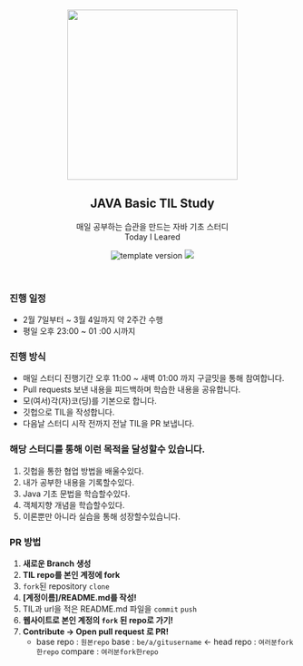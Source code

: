 <br/>
<p align="middle" >
  <img width="300px;" src="https://user-images.githubusercontent.com/92977647/217286805-fa3ec5e0-fc40-4602-ac84-7a80cbc3feac.png"/>
</p>
<h2 align="middle">JAVA Basic TIL Study</h2>
<p align="middle">
매일 공부하는 습관을 만드는 자바 기초 스터디 
<br/>
Today I Leared
</p>
<p align="middle">
  <img src="https://img.shields.io/badge/version-1.0.0-blue?style=flat-square" alt="template version"/>
  <img src="https://img.shields.io/badge/language-md-md.svg?style=flat-square"/>
</p>

<br/>

### 진행 일정

- 2월 7일부터 ~ 3월 4일까지 약 2주간 수행 
- 평일 오후 23:00 ~ 01 :00 시까지 

### 진행 방식
- 매일 스터디 진행기간 오후 11:00 ~ 새벽 01:00 까지 구글밋을 통해 참여합니다.
- Pull requests 보낸 내용을 피드백하며 학습한 내용을 공유합니다. 
- 모(여서)각(자)코(딩)를 기본으로 합니다.
- 깃헙으로 TIL을 작성합니다.
- 다음날 스터디 시작 전까지 전날 TIL을 PR 보냅니다.

### 해당 스터디를 통해 이런 목적을 달성할수 있습니다.

1. 깃헙을 통한 협업 방법을 배울수있다.
2. 내가 공부한 내용을 기록할수있다. 
3. Java 기초 문법을 학습할수있다.
4. 객체지향 개념을 학습할수있다.
5. 이론뿐만 아니라 실습을 통해 성장할수있습니다. 

### PR 방법

1. **새로운 Branch 생성**
2. **TIL repo를 본인 계정에 fork**
3. `fork`된 repository `clone`
4. **[계정이름]/README.md를 작성!**
5. TIL과 url을 적은 README.md 파일을 `commit` `push`
6. **웹사이트로 본인 계정의 `fork` 된 repo로 가기!**
7. **Contribute → Open pull request 로 PR!**
   - base repo : `원본repo` base : `be/a/gitusername` ← head repo : `여러분fork한repo` compare : `여러분fork한repo`

<br/>
<br/>
